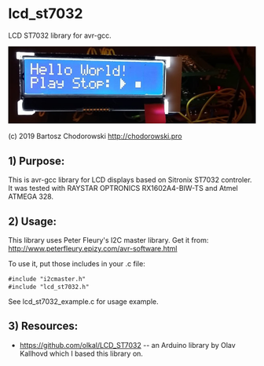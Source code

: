 # lcd_st7032

LCD ST7032 library for avr-gcc.

![Logo](logo/lcd_st7032.jpg)

(c) 2019 Bartosz Chodorowski http://chodorowski.pro

## 1) Purpose:

This is avr-gcc library for LCD displays based on Sitronix ST7032
controler.
It was tested with RAYSTAR OPTRONICS RX1602A4-BIW-TS and Atmel ATMEGA 328.

## 2) Usage:

This library uses Peter Fleury's I2C master library. Get it from:
http://www.peterfleury.epizy.com/avr-software.html

To use it, put those includes in your .c file:
```
#include "i2cmaster.h"
#include "lcd_st7032.h"
```

See lcd_st7032_example.c for usage example.

## 3) Resources:

 - https://github.com/olkal/LCD_ST7032 -- an Arduino library by Olav Kallhovd which I based this library on.
